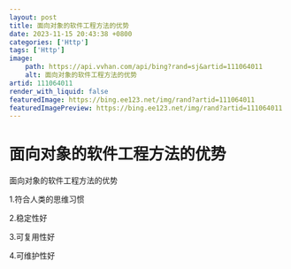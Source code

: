 ```yaml
---
layout: post
title: 面向对象的软件工程方法的优势
date: 2023-11-15 20:43:38 +0800
categories: ['Http']
tags: ['Http']
image:
    path: https://api.vvhan.com/api/bing?rand=sj&artid=111064011
    alt: 面向对象的软件工程方法的优势
artid: 111064011
render_with_liquid: false
featuredImage: https://bing.ee123.net/img/rand?artid=111064011
featuredImagePreview: https://bing.ee123.net/img/rand?artid=111064011
---
```


# 面向对象的软件工程方法的优势

面向对象的软件工程方法的优势
  
1.符合人类的思维习惯
  
2.稳定性好
  
3.可复用性好
  
4.可维护性好